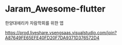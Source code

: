 # Jaram_Awesome-flutter
한양대에리카 자람학회를 위한 앱


https://prod.liveshare.vsengsaas.visualstudio.com/join?A87649FE65EFE40FD20F7DA9371D376572D4
